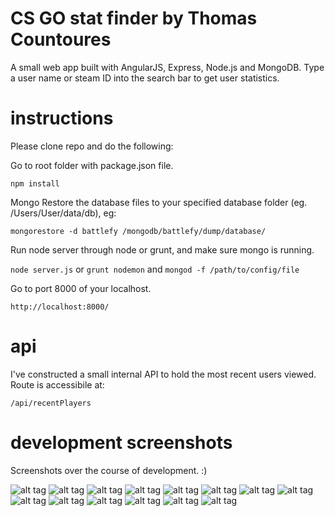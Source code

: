 # CS GO stat finder by Thomas Countoures
A small web app built with AngularJS, Express, Node.js and MongoDB. Type a user name or steam ID into the search bar to get user statistics.

# instructions
Please clone repo and do the following:

Go to root folder with package.json file.

`npm install`

Mongo Restore the database files to your specified database folder (eg. /Users/User/data/db), eg:

`mongorestore -d battlefy /mongodb/battlefy/dump/database/`

Run node server through node or grunt, and make sure mongo is running.

`node server.js` or `grunt nodemon` and
`mongod -f /path/to/config/file`

Go to port 8000 of your localhost.

`http://localhost:8000/`

# api

I've constructed a small internal API to hold the most recent users viewed. Route is accessibile at:

`/api/recentPlayers`

# development screenshots

Screenshots over the course of development. :)

![alt tag](https://raw.github.com/thomascountoures/project_synergy/screenshots/screenshots/cs1.png)
![alt tag](https://raw.github.com/thomascountoures/project_synergy/screenshots/screenshots/cs2.png)
![alt tag](https://raw.github.com/thomascountoures/project_synergy/screenshots/screenshots/cs3.png)
![alt tag](https://raw.github.com/thomascountoures/project_synergy/screenshots/screenshots/cs4.png)
![alt tag](https://raw.github.com/thomascountoures/project_synergy/screenshots/screenshots/cs5.png)
![alt tag](https://raw.github.com/thomascountoures/project_synergy/screenshots/screenshots/cs6.png)
![alt tag](https://raw.github.com/thomascountoures/project_synergy/screenshots/screenshots/cs7.png)
![alt tag](https://raw.github.com/thomascountoures/project_synergy/screenshots/screenshots/cs8.png)
![alt tag](https://raw.github.com/thomascountoures/project_synergy/screenshots/screenshots/cs9.png)
![alt tag](https://raw.github.com/thomascountoures/project_synergy/screenshots/screenshots/cs10.png)
![alt tag](https://raw.github.com/thomascountoures/project_synergy/screenshots/screenshots/cs11.png)
![alt tag](https://raw.github.com/thomascountoures/project_synergy/screenshots/screenshots/cs12.png)
![alt tag](https://raw.github.com/thomascountoures/project_synergy/screenshots/screenshots/cs13.png)
![alt tag](https://raw.github.com/thomascountoures/project_synergy/screenshots/screenshots/cs14.png)





